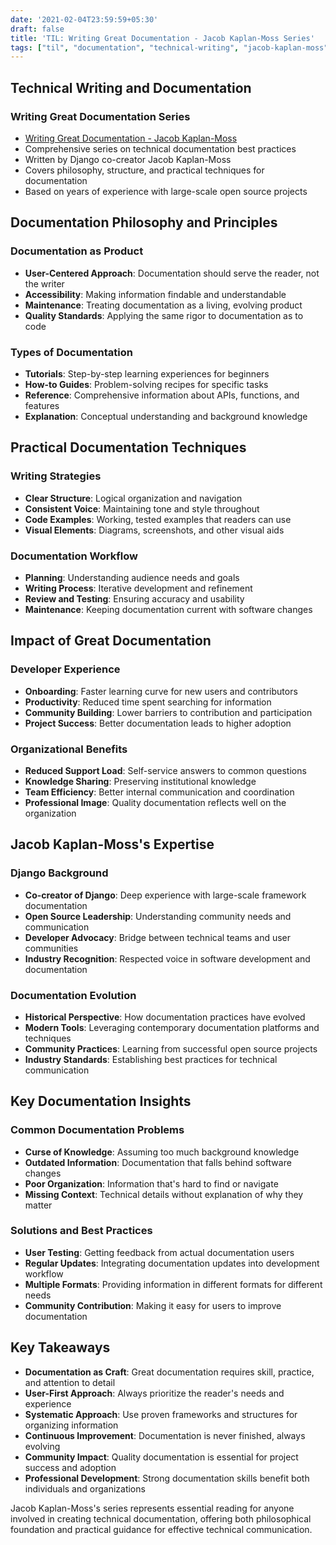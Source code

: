 ```yaml
---
date: '2021-02-04T23:59:59+05:30'
draft: false
title: 'TIL: Writing Great Documentation - Jacob Kaplan-Moss Series'
tags: ["til", "documentation", "technical-writing", "jacob-kaplan-moss", "django", "developer-experience", "communication"]
---
```


## Technical Writing and Documentation

### Writing Great Documentation Series
- [Writing Great Documentation - Jacob Kaplan-Moss](https://jacobian.org/series/great-documentation/)
- Comprehensive series on technical documentation best practices
- Written by Django co-creator Jacob Kaplan-Moss
- Covers philosophy, structure, and practical techniques for documentation
- Based on years of experience with large-scale open source projects

## Documentation Philosophy and Principles

### Documentation as Product
- **User-Centered Approach**: Documentation should serve the reader, not the writer
- **Accessibility**: Making information findable and understandable
- **Maintenance**: Treating documentation as a living, evolving product
- **Quality Standards**: Applying the same rigor to documentation as to code

### Types of Documentation
- **Tutorials**: Step-by-step learning experiences for beginners
- **How-to Guides**: Problem-solving recipes for specific tasks
- **Reference**: Comprehensive information about APIs, functions, and features
- **Explanation**: Conceptual understanding and background knowledge

## Practical Documentation Techniques

### Writing Strategies
- **Clear Structure**: Logical organization and navigation
- **Consistent Voice**: Maintaining tone and style throughout
- **Code Examples**: Working, tested examples that readers can use
- **Visual Elements**: Diagrams, screenshots, and other visual aids

### Documentation Workflow
- **Planning**: Understanding audience needs and goals
- **Writing Process**: Iterative development and refinement
- **Review and Testing**: Ensuring accuracy and usability
- **Maintenance**: Keeping documentation current with software changes

## Impact of Great Documentation

### Developer Experience
- **Onboarding**: Faster learning curve for new users and contributors
- **Productivity**: Reduced time spent searching for information
- **Community Building**: Lower barriers to contribution and participation
- **Project Success**: Better documentation leads to higher adoption

### Organizational Benefits
- **Reduced Support Load**: Self-service answers to common questions
- **Knowledge Sharing**: Preserving institutional knowledge
- **Team Efficiency**: Better internal communication and coordination
- **Professional Image**: Quality documentation reflects well on the organization

## Jacob Kaplan-Moss's Expertise

### Django Background
- **Co-creator of Django**: Deep experience with large-scale framework documentation
- **Open Source Leadership**: Understanding community needs and communication
- **Developer Advocacy**: Bridge between technical teams and user communities
- **Industry Recognition**: Respected voice in software development and documentation

### Documentation Evolution
- **Historical Perspective**: How documentation practices have evolved
- **Modern Tools**: Leveraging contemporary documentation platforms and techniques
- **Community Practices**: Learning from successful open source projects
- **Industry Standards**: Establishing best practices for technical communication

## Key Documentation Insights

### Common Documentation Problems
- **Curse of Knowledge**: Assuming too much background knowledge
- **Outdated Information**: Documentation that falls behind software changes
- **Poor Organization**: Information that's hard to find or navigate
- **Missing Context**: Technical details without explanation of why they matter

### Solutions and Best Practices
- **User Testing**: Getting feedback from actual documentation users
- **Regular Updates**: Integrating documentation updates into development workflow
- **Multiple Formats**: Providing information in different formats for different needs
- **Community Contribution**: Making it easy for users to improve documentation

## Key Takeaways

- **Documentation as Craft**: Great documentation requires skill, practice, and attention to detail
- **User-First Approach**: Always prioritize the reader's needs and experience
- **Systematic Approach**: Use proven frameworks and structures for organizing information
- **Continuous Improvement**: Documentation is never finished, always evolving
- **Community Impact**: Quality documentation is essential for project success and adoption
- **Professional Development**: Strong documentation skills benefit both individuals and organizations

Jacob Kaplan-Moss's series represents essential reading for anyone involved in creating technical documentation, offering both philosophical foundation and practical guidance for effective technical communication.